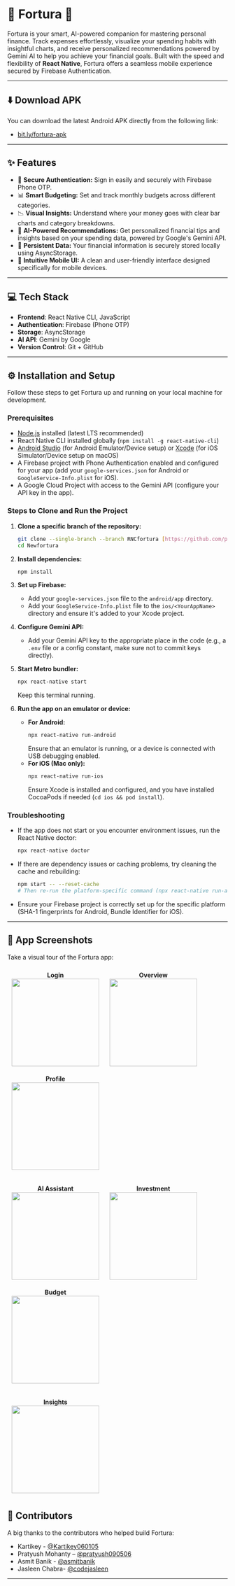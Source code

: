 # 🚀 Fortura 💸

Fortura is your smart, AI-powered companion for mastering personal finance. Track expenses effortlessly, visualize your spending habits with insightful charts, and receive personalized recommendations powered by Gemini AI to help you achieve your financial goals. Built with the speed and flexibility of **React Native**, Fortura offers a seamless mobile experience secured by Firebase Authentication.

---

## ⬇️ Download APK

You can download the latest Android APK directly from the following link:

-   [bit.ly/fortura-apk](bit.ly/fortura-apk)

---

## ✨ Features

-   🔐 **Secure Authentication:** Sign in easily and securely with Firebase Phone OTP.
-   📊 **Smart Budgeting:** Set and track monthly budgets across different categories.
-   📉 **Visual Insights:** Understand where your money goes with clear bar charts and category breakdowns.
-   🧠 **AI-Powered Recommendations:** Get personalized financial tips and insights based on your spending data, powered by Google's Gemini API.
-   💾 **Persistent Data:** Your financial information is securely stored locally using AsyncStorage.
-   📱 **Intuitive Mobile UI:** A clean and user-friendly interface designed specifically for mobile devices.

---

## 💻 Tech Stack

-   **Frontend**: React Native CLI, JavaScript
-   **Authentication**: Firebase (Phone OTP)
-   **Storage**: AsyncStorage
-   **AI API**: Gemini by Google
-   **Version Control**: Git + GitHub

---

## ⚙️ Installation and Setup

Follow these steps to get Fortura up and running on your local machine for development.

### Prerequisites

-   [Node.js](https://nodejs.org/) installed (latest LTS recommended)
-   React Native CLI installed globally (`npm install -g react-native-cli`)
-   [Android Studio](https://developer.android.com/studio) (for Android Emulator/Device setup) or [Xcode](https://developer.apple.com/xcode/) (for iOS Simulator/Device setup on macOS)
-   A Firebase project with Phone Authentication enabled and configured for your app (add your `google-services.json` for Android or `GoogleService-Info.plist` for iOS).
-   A Google Cloud Project with access to the Gemini API (configure your API key in the app).

### Steps to Clone and Run the Project

1.  **Clone a specific branch of the repository:**

    ```sh
    git clone --single-branch --branch RNCfortura [https://github.com/pratyush090506/fortura_ver1.git](https://github.com/pratyush090506/fortura_ver1.git) Newfortura
    cd Newfortura
    ```

2.  **Install dependencies:**

    ```sh
    npm install
    ```

3.  **Set up Firebase:**
    * Add your `google-services.json` file to the `android/app` directory.
    * Add your `GoogleService-Info.plist` file to the `ios/<YourAppName>` directory and ensure it's added to your Xcode project.

4.  **Configure Gemini API:**
    * Add your Gemini API key to the appropriate place in the code (e.g., a `.env` file or a config constant, make sure not to commit keys directly).

5.  **Start Metro bundler:**

    ```sh
    npx react-native start
    ```
    Keep this terminal running.

6.  **Run the app on an emulator or device:**

    * **For Android:**
        ```sh
        npx react-native run-android
        ```
        Ensure that an emulator is running, or a device is connected with USB debugging enabled.
    * **For iOS (Mac only):**
        ```sh
        npx react-native run-ios
        ```
        Ensure Xcode is installed and configured, and you have installed CocoaPods if needed (`cd ios && pod install`).

### Troubleshooting

-   If the app does not start or you encounter environment issues, run the React Native doctor:
    ```sh
    npx react-native doctor
    ```
-   If there are dependency issues or caching problems, try cleaning the cache and rebuilding:
    ```sh
    npm start -- --reset-cache
    # Then re-run the platform-specific command (npx react-native run-android or npx react-native run-ios)
    ```
-   Ensure your Firebase project is correctly set up for the specific platform (SHA-1 fingerprints for Android, Bundle Identifier for iOS).

---

## 📸 App Screenshots

Take a visual tour of the Fortura app:

<p align="center">
  <div style="display: inline-block; text-align: center; margin: 10px;">
    <strong>Login</strong><br>
    <img src="https://github.com/user-attachments/assets/4651f6a0-e5db-4fe7-a864-06d21aa3fde0" width="200" />
  </div>
  <div style="display: inline-block; text-align: center; margin: 10px;">
    <strong>Overview</strong><br>
    <img src="https://github.com/user-attachments/assets/f00014c3-03bf-4969-a792-237166b44268" width="200" />
  </div>
  <div style="display: inline-block; text-align: center; margin: 10px;">
    <strong>Profile</strong><br>
    <img src="https://github.com/user-attachments/assets/7b7aa580-de0a-4563-b902-7fc13715801d" width="200" />
  </div>
</p>

<p align="center">
  <div style="display: inline-block; text-align: center; margin: 10px;">
    <strong>AI Assistant</strong><br>
    <img src="https://github.com/user-attachments/assets/e29bfd25-40cd-4fc2-a86f-ff1177ccbcaf" width="200" />
  </div>
  <div style="display: inline-block; text-align: center; margin: 10px;">
    <strong>Investment</strong><br>
    <img src="https://github.com/user-attachments/assets/9cdd23de-198b-49e6-bad3-9523fb72ebc8" width="200" />
  </div>
  <div style="display: inline-block; text-align: center; margin: 10px;">
    <strong>Budget</strong><br>
    <img src="https://github.com/user-attachments/assets/afb6f74b-e7cc-4f18-a065-aa21c38f87ea" width="200" />
  </div>
</p>

<p align="center">
  <div style="display: inline-block; text-align: center; margin: 10px;">
    <strong>Insights</strong><br>
    <img src="https://github.com/user-attachments/assets/890782fd-a4be-4edc-a977-eba270504fa6" width="200" />
  </div>
</p>


## 🙌 Contributors

A big thanks to the contributors who helped build Fortura:

-   Kartikey - [@Kartikey060105](https://github.com/Kartikey060105)
-   Pratyush Mohanty – [@pratyush090506](https://github.com/pratyush090506)
-   Asmit Banik - [@asmitbanik](https://github.com/asmitbanik)
-   Jasleen Chabra- [@codejasleen](https://github.com/codejasleen)

---
